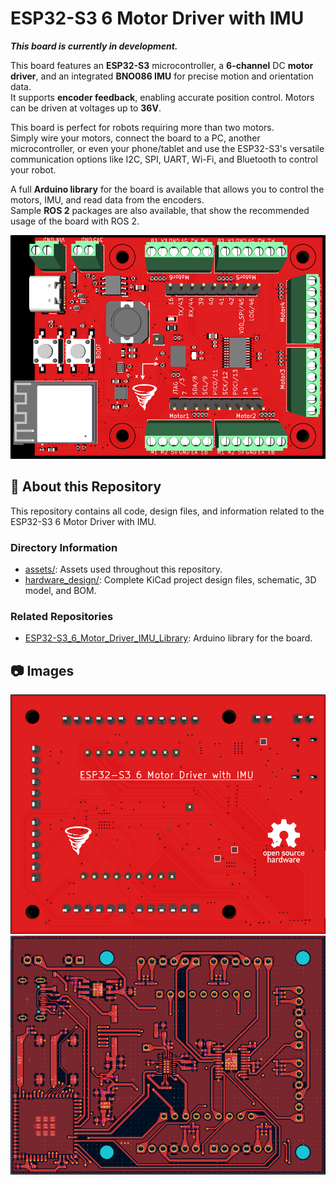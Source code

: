 # ESP32-S3 6 Motor Driver with IMU

**_This board is currently in development._**

This board features an **ESP32-S3** microcontroller, a **6-channel** DC **motor driver**, and an integrated **BNO086 IMU** for precise motion and orientation data.<br>
It supports **encoder feedback**, enabling accurate position control. Motors can be driven at voltages up to **36V**.

This board is perfect for robots requiring more than two motors.<br>
Simply wire your motors, connect the board to a PC, another microcontroller, or even your phone/tablet and use the ESP32-S3's versatile communication options like I2C, SPI, UART, Wi-Fi, and Bluetooth to control your robot.

A full **Arduino library** for the board is available that allows you to control the motors, IMU, and read data from the encoders.<br>
Sample **ROS 2** packages are also available, that show the recommended usage of the board with ROS 2.

![3D Model - Top](assets/readme/3D_View-Top.png)

## 📂 About this Repository

This repository contains all code, design files, and information related to the ESP32-S3 6 Motor Driver with IMU.

### Directory Information

- [assets/](assets/): Assets used throughout this repository.
- [hardware_design/](hardware_design/): Complete KiCad project design files, schematic, 3D model, and BOM.

### Related Repositories

- [ESP32-S3_6_Motor_Driver_IMU_Library](https://github.com/amronos/ESP32-S3_6_Motor_Driver_IMU_Library/): Arduino library for the board.

## 📷 Images

![3D Model - Bottom](assets/readme/3D_View-Bottom.png)
![Top Layer Routing](assets/readme/Top_Layer_Routing.png)
